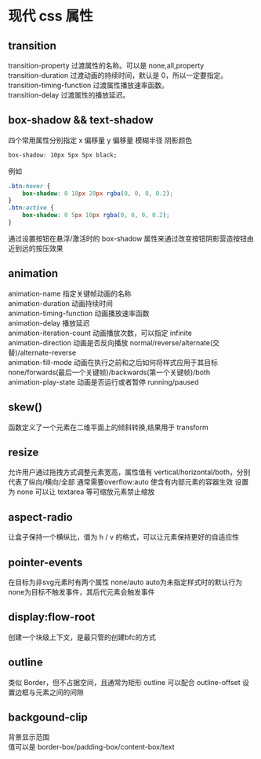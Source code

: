 # 现代 css 属性

## transition

transition-property 过渡属性的名称。可以是 none,all,property  
transition-duration 过渡动画的持续时间，默认是 0，所以一定要指定。  
transition-timing-function 过渡属性播放速率函数。  
transition-delay 过渡属性的播放延迟。

## box-shadow && text-shadow

四个常用属性分别指定
x 偏移量 y 偏移量 模糊半径 阴影颜色

```css
box-shadow: 10px 5px 5px black;
```

例如

```css
.btn:hover {
	box-shadow: 0 10px 20px rgba(0, 0, 0, 0.2);
}
.btn:active {
	box-shadow: 0 5px 10px rgba(0, 0, 0, 0.2);
}
```

通过设置按钮在悬浮/激活时的 box-shadow 属性来通过改变按钮阴影营造按钮由近到远的按压效果

## animation

animation-name 指定关键帧动画的名称  
 animation-duration 动画持续时间  
 animation-timing-function 动画播放速率函数  
 animation-delay 播放延迟  
 animation-iteration-count 动画播放次数，可以指定 infinite  
 animation-direction 动画是否反向播放 normal/reverse/alternate(交替)/alternate-reverse  
 animation-fill-mode 动画在执行之前和之后如何将样式应用于其目标 none/forwards(最后一个关键帧)/backwards(第一个关键帧)/both  
 animation-play-state 动画是否运行或者暂停 running/paused

## skew()

函数定义了一个元素在二维平面上的倾斜转换,结果用于 transform

## resize

允许用户通过拖拽方式调整元素宽高，属性值有 vertical/horizontal/both，分别代表了纵向/横向/全部
通常需要overflow:auto 使含有内部元素的容器生效
设置为 none 可以让 textarea 等可缩放元素禁止缩放

## aspect-radio
让盒子保持一个横纵比，值为 h / v 的格式，可以让元素保持更好的自适应性

## pointer-events
在目标为非svg元素时有两个属性 none/auto
auto为未指定样式时的默认行为
none为目标不触发事件，其后代元素会触发事件

## display:flow-root
创建一个块级上下文，是最只管的创建bfc的方式

## outline

类似 Border，但不占据空间，且通常为矩形
outline 可以配合 outline-offset 设置边框与元素之间的间隙

## backgound-clip

背景显示范围  
值可以是 border-box/padding-box/content-box/text

